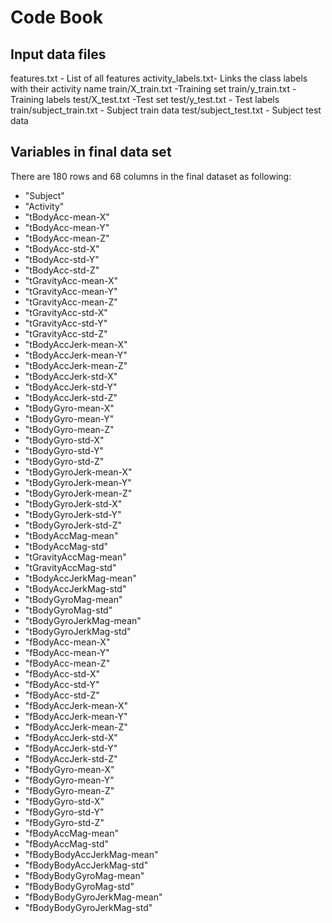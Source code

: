 Code Book
===============

Input data files
------------
 
features.txt - List of all features
activity_labels.txt-  Links the class labels with their activity name
train/X_train.txt -Training set
train/y_train.txt - Training labels
test/X_test.txt -Test set
test/y_test.txt - Test labels
train/subject_train.txt - Subject train data
test/subject_test.txt - Subject test data

## Variables in final data set
  
  There are 180 rows and 68 columns in the final dataset as following:
* "Subject"                   
* "Activity"                  
* "tBodyAcc-mean-X"
* "tBodyAcc-mean-Y"           
* "tBodyAcc-mean-Z"           
* "tBodyAcc-std-X"
* "tBodyAcc-std-Y"            
* "tBodyAcc-std-Z"            
* "tGravityAcc-mean-X"
* "tGravityAcc-mean-Y"        
* "tGravityAcc-mean-Z"        
* "tGravityAcc-std-X"
* "tGravityAcc-std-Y"         
* "tGravityAcc-std-Z"         
* "tBodyAccJerk-mean-X"
* "tBodyAccJerk-mean-Y"       
* "tBodyAccJerk-mean-Z"       
* "tBodyAccJerk-std-X"
* "tBodyAccJerk-std-Y"        
* "tBodyAccJerk-std-Z"        
* "tBodyGyro-mean-X"
* "tBodyGyro-mean-Y"          
* "tBodyGyro-mean-Z"          
* "tBodyGyro-std-X"
* "tBodyGyro-std-Y"           
* "tBodyGyro-std-Z"           
* "tBodyGyroJerk-mean-X"  
* "tBodyGyroJerk-mean-Y"      
* "tBodyGyroJerk-mean-Z"      
* "tBodyGyroJerk-std-X"
* "tBodyGyroJerk-std-Y"       
* "tBodyGyroJerk-std-Z"       
* "tBodyAccMag-mean"
* "tBodyAccMag-std"           
* "tGravityAccMag-mean"       
* "tGravityAccMag-std"
* "tBodyAccJerkMag-mean"      
* "tBodyAccJerkMag-std"       
* "tBodyGyroMag-mean"
* "tBodyGyroMag-std"          
* "tBodyGyroJerkMag-mean"     
* "tBodyGyroJerkMag-std"
* "fBodyAcc-mean-X"           
* "fBodyAcc-mean-Y"           
* "fBodyAcc-mean-Z"
* "fBodyAcc-std-X"            
* "fBodyAcc-std-Y"            
* "fBodyAcc-std-Z"
* "fBodyAccJerk-mean-X"       
* "fBodyAccJerk-mean-Y"       
* "fBodyAccJerk-mean-Z"
* "fBodyAccJerk-std-X"        
* "fBodyAccJerk-std-Y"        
* "fBodyAccJerk-std-Z"
* "fBodyGyro-mean-X"          
* "fBodyGyro-mean-Y"          
* "fBodyGyro-mean-Z"
* "fBodyGyro-std-X"           
* "fBodyGyro-std-Y"           
* "fBodyGyro-std-Z"
* "fBodyAccMag-mean"          
* "fBodyAccMag-std"           
* "fBodyBodyAccJerkMag-mean"
* "fBodyBodyAccJerkMag-std"   
* "fBodyBodyGyroMag-mean"     
* "fBodyBodyGyroMag-std"
* "fBodyBodyGyroJerkMag-mean" 
* "fBodyBodyGyroJerkMag-std"
